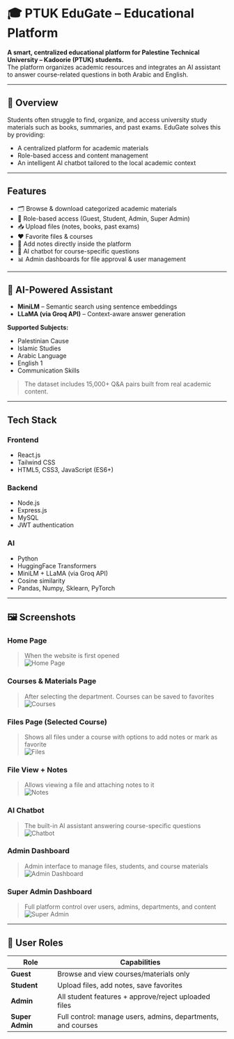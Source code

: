 # 🎓 PTUK EduGate – Educational Platform

**A smart, centralized educational platform for Palestine Technical University – Kadoorie (PTUK) students.**  
The platform organizes academic resources and integrates an AI assistant to answer course-related questions in both Arabic and English.

---

## 📘 Overview

Students often struggle to find, organize, and access university study materials such as books, summaries, and past exams. EduGate solves this by providing:

- A centralized platform for academic materials
- Role-based access and content management
- An intelligent AI chatbot tailored to the local academic context

---

##  Features

- 🗂️ Browse & download categorized academic materials
- 🔐 Role-based access (Guest, Student, Admin, Super Admin)
- 📥 Upload files (notes, books, past exams)
- ❤️ Favorite files & courses
- 📝 Add notes directly inside the platform
- 🤖 AI chatbot for course-specific questions
- 📊 Admin dashboards for file approval & user management

---

## 🧠 AI-Powered Assistant

- **MiniLM** – Semantic search using sentence embeddings
- **LLaMA (via Groq API)** – Context-aware answer generation

**Supported Subjects:**

- Palestinian Cause  
- Islamic Studies  
- Arabic Language  
- English 1  
- Communication Skills

> The dataset includes 15,000+ Q&A pairs built from real academic content.

---

##  Tech Stack

### Frontend
- React.js  
- Tailwind CSS  
- HTML5, CSS3, JavaScript (ES6+)

### Backend
- Node.js  
- Express.js  
- MySQL  
- JWT authentication

### AI 
- Python  
- HuggingFace Transformers  
- MiniLM + LLaMA (via Groq API)  
- Cosine similarity  
- Pandas, Numpy, Sklearn, PyTorch

---

## 🖼️ Screenshots

###  Home Page
> When the website is first opened  
![Home Page](./screenshots/HomePageStudent-D.png)

###  Courses & Materials Page
> After selecting the department. Courses can be saved to favorites  
![Courses](./screenshots/courses.jpg)

###  Files Page (Selected Course)
> Shows all files under a course with options to add notes or mark as favorite  
![Files](./screenshots/files.jpg)

###  File View + Notes
> Allows viewing a file and attaching notes to it  
![Notes](./screenshots/NoteStudent-D.png)

###  AI Chatbot
> The built-in AI assistant answering course-specific questions  
![Chatbot](./screenshots/chatbot.png)

###  Admin Dashboard
> Admin interface to manage files, students, and course materials  
![Admin Dashboard](./screenshots/Admin-Dashboard.jpg)

### Super Admin Dashboard
> Full platform control over users, admins, departments, and content  
![Super Admin](./screenshots/Dashboard-SuperAdmin-StudentTable-D.png)

---

## 👥 User Roles

| Role            | Capabilities                                                    |
| --------------- | --------------------------------------------------------------- |
| **Guest**       | Browse and view courses/materials only                          |
| **Student**     | Upload files, add notes, save favorites                         |
| **Admin**       | All student features + approve/reject uploaded files            |
| **Super Admin** | Full control: manage users, admins, departments, and courses    |
